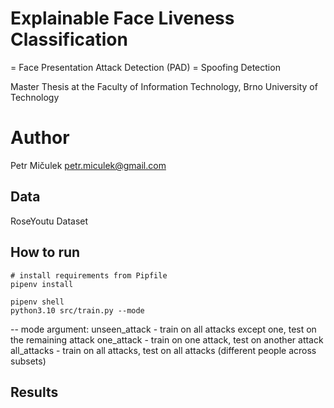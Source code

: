 # Explainable Face Liveness Classification
= Face Presentation Attack Detection (PAD)
= Spoofing Detection

Master Thesis at the Faculty of Information Technology, Brno University of Technology

# Author
Petr Mičulek <petr.miculek@gmail.com>

[//]: # (## Abstract)

## Data
RoseYoutu Dataset

[//]: # (link to download, instructions)


## How to run

[//]: # (update Pipfile)
```
# install requirements from Pipfile
pipenv install

pipenv shell
python3.10 src/train.py --mode
```

\-\- mode argument:
unseen_attack - train on all attacks except one, test on the remaining attack
one_attack - train on one attack, test on another attack
all_attacks - train on all attacks, test on all attacks (different people across subsets)

## Results

[//]: # (add results)



